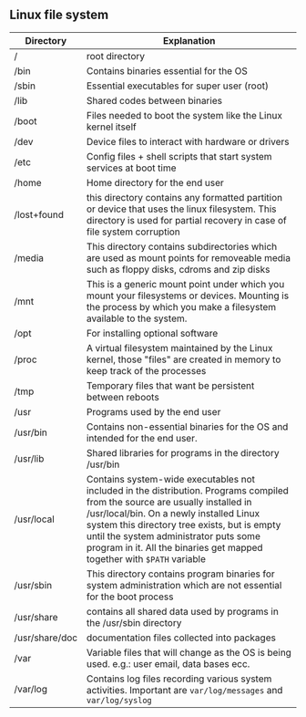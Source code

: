 ## Linux file system

| Directory | Explanation |
|--------------|--------|
| / | root directory
| /bin | Contains binaries essential for the OS
| /sbin | Essential executables for super user (root)
| /lib | Shared codes between binaries
| /boot | Files needed to boot the system like the Linux kernel itself
| /dev | Device files to interact with hardware or drivers 
| /etc | Config files + shell scripts that start system services at boot time
| /home | Home directory for the end user
| /lost+found | this directory contains any formatted partition or device that uses the linux filesystem. This directory is used for partial recovery in case of file system corruption
| /media | This directory contains subdirectories which are used as mount points for removeable media such as floppy disks, cdroms and zip disks
| /mnt | This is a generic mount point under which you mount your filesystems or devices. Mounting is the process by which you make a filesystem available to the system.
| /opt | For installing optional software 
| /proc | A virtual filesystem maintained by the Linux kernel, those "files" are created in memory to keep track of the processes
| /tmp | Temporary files that want be persistent between reboots
| /usr | Programs used by the end user
| /usr/bin | Contains non-essential binaries for the OS and intended for the end user.
| /usr/lib | Shared libraries for programs in the directory /usr/bin
| /usr/local | Contains system-wide executables not included in the distribution. Programs compiled from the source are usually installed in /usr/local/bin. On a newly installed Linux system this directory tree exists, but is empty until the system administrator puts some program in it. All the binaries get mapped together with `$PATH` variable
| /usr/sbin | This directory contains program binaries for system administration which are not essential for the boot process
| /usr/share | contains all shared data used by programs in the /usr/sbin directory 
| /usr/share/doc | documentation files collected into packages
| /var | Variable files that will change as the OS is being used. e.g.: user email, data bases ecc.
| /var/log | Contains log files recording various system activities. Important are `var/log/messages` and `var/log/syslog`
